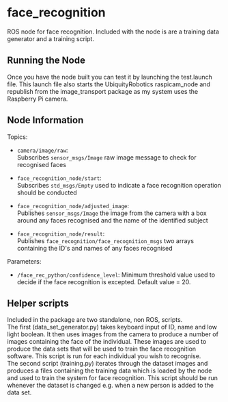 # face_recognition

ROS node for face recognition. Included with the node is are a training data generator and a training script.

## Running the Node

Once you have the node built you can test it by launching the test.launch file. This launch file also starts the UbiquityRobotics raspicam_node and republish from the image_transport package as my system uses the Raspberry Pi camera.

## Node Information
Topics:

* `camera/image/raw`:  
  Subscribes `sensor_msgs/Image` raw image message to check for recognised faces
  
* `face_recognition_node/start`:  
  Subscribes `std_msgs/Empty` used to indicate a face recognition operation should be conducted
  
* `face_recognition_node/adjusted_image`:  
  Publishes `sensor_msgs/Image` the image from the camera with a box around any faces recognised and the name of the identified subject
  
* `face_recognition_node/result`:  
  Publishes `face_recognition/face_recognition_msgs` two arrays containing the ID's and names of any faces recognised


Parameters:

* `/face_rec_python/confidence_level`: Minimum threshold value used to decide if the face recognition is excepted. Default value = 20.

## Helper scripts

Included in the package are two standalone, non ROS, scripts.  
The first (data_set_generator.py) takes keyboard input of ID, name and low light boolean. It then uses images from the camera to produce a number of images containing the face of the individual.
These images are used to produce the data sets that will be used to train the face recognition software. This script is run for each individual you wish to recognise.  
The second script (training.py) iterates through the dataset images and produces a files containing the training data which is loaded by the node and used to train the system for face recognition.
This script should be run whenever the dataset is changed e.g. when a new person is added to the data set.
